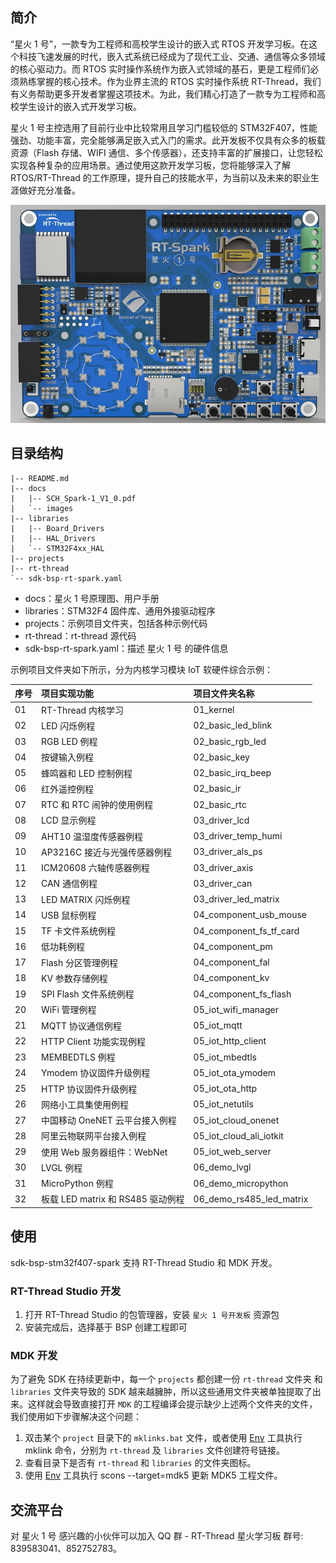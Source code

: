 ## 简介

“星火 1 号”，一款专为工程师和高校学生设计的嵌入式 RTOS 开发学习板。在这个科技飞速发展的时代，嵌入式系统已经成为了现代工业、交通、通信等众多领域的核心驱动力。而 RTOS 实时操作系统作为嵌入式领域的基石，更是工程师们必须熟练掌握的核心技术。作为业界主流的 RTOS 实时操作系统 RT-Thread，我们有义务帮助更多开发者掌握这项技术。为此，我们精心打造了一款专为工程师和高校学生设计的嵌入式开发学习板。

星火 1 号主控选用了目前行业中比较常用且学习门槛较低的 STM32F407，性能强劲、功能丰富，完全能够满足嵌入式入门的需求。此开发板不仅具有众多的板载资源（Flash 存储、WIFI 通信、多个传感器），还支持丰富的扩展接口，让您轻松实现各种复杂的应用场景。通过使用这款开发学习板，您将能够深入了解 RTOS/RT-Thread 的工作原理，提升自己的技能水平，为当前以及未来的职业生涯做好充分准备。

![board-small](docs/images/board-small.jpg)

## 目录结构

```
|-- README.md
|-- docs
|   |-- SCH_Spark-1_V1_0.pdf
|   `-- images
|-- libraries
|   |-- Board_Drivers
|   |-- HAL_Drivers
|   `-- STM32F4xx_HAL
|-- projects
|-- rt-thread
`-- sdk-bsp-rt-spark.yaml
```

- docs：星火 1 号原理图、用户手册
- libraries：STM32F4 固件库、通用外接驱动程序
- projects：示例项目文件夹，包括各种示例代码
- rt-thread：rt-thread 源代码
- sdk-bsp-rt-spark.yaml：描述 星火 1 号 的硬件信息

示例项目文件夹如下所示，分为内核学习模块 IoT 软硬件综合示例：


| 序号 | 项目实现功能                      | 项目文件夹名称 |
| ----        | :---------------------------- | :------------------- |
| 01 | RT-Thread 内核学习 | 01_kernel     |
| 02 | LED 闪烁例程                 | 02_basic_led_blink     |
| 03 | RGB LED 例程                 | 02_basic_rgb_led       |
| 04 | 按键输入例程                 | 02_basic_key           |
| 05 | 蜂鸣器和 LED 控制例程        | 02_basic_irq_beep  |
| 06 | 红外遥控例程                 | 02_basic_ir            |
| 07 | RTC 和 RTC 闹钟的使用例程 | 02_basic_rtc |
| 08 | LCD 显示例程                 | 03_driver_lcd          |
| 09 | AHT10 温湿度传感器例程       | 03_driver_temp_humi    |
| 10 | AP3216C 接近与光强传感器例程 | 03_driver_als_ps       |
| 11 | ICM20608 六轴传感器例程      | 03_driver_axis         |
| 12 | CAN 通信例程 | 03_driver_can |
| 13 | LED MATRIX 闪烁例程 | 03_driver_led_matrix |
| 14 | USB 鼠标例程                 | 04_component_usb_mouse |
| 15 | TF 卡文件系统例程 | 04_component_fs_tf_card |
| 16 | 低功耗例程 | 04_component_pm |
| 17 | Flash 分区管理例程 | 04_component_fal |
| 18 | KV 参数存储例程 | 04_component_kv |
| 19 | SPI Flash 文件系统例程 | 04_component_fs_flash |
| 20 | WiFi 管理例程 | 05_iot_wifi_manager |
| 21 | MQTT 协议通信例程 | 05_iot_mqtt |
| 22 | HTTP Client 功能实现例程 | 05_iot_http_client |
| 23 | MEMBEDTLS 例程 | 05_iot_mbedtls |
| 24 | Ymodem 协议固件升级例程 | 05_iot_ota_ymodem |
| 25 | HTTP 协议固件升级例程 | 05_iot_ota_http |
| 26 | 网络小工具集使用例程 | 05_iot_netutils |
| 27 | 中国移动 OneNET 云平台接入例程 | 05_iot_cloud_onenet |
| 28 | 阿里云物联网平台接入例程 | 05_iot_cloud_ali_iotkit |
| 29 | 使用 Web 服务器组件：WebNet | 05_iot_web_server |
| 30 | LVGL 例程 | 06_demo_lvgl |
| 31 | MicroPython 例程 | 06_demo_micropython |
| 32 | 板载 LED matrix 和 RS485 驱动例程 | 06_demo_rs485_led_matrix |

## 使用

sdk-bsp-stm32f407-spark 支持 RT-Thread Studio 和 MDK 开发。

### RT-Thread Studio 开发

1. 打开 RT-Thread Studio 的包管理器，安装 ` 星火 1 号开发板 ` 资源包
2. 安装完成后，选择基于 BSP 创建工程即可

### MDK 开发

为了避免 SDK 在持续更新中，每一个 `projects` 都创建一份 `rt-thread` 文件夹 和 `libraries` 文件夹导致的 SDK 越来越臃肿，所以这些通用文件夹被单独提取了出来。这样就会导致直接打开 `MDK` 的工程编译会提示缺少上述两个文件夹的文件，我们使用如下步骤解决这个问题：

1. 双击某个 `project` 目录下的 `mklinks.bat` 文件，或者使用 [Env](https://club.rt-thread.org/ask/question/5699.html) 工具执行 mklink 命令，分别为 `rt-thread` 及 `libraries` 文件创建符号链接。
2. 查看目录下是否有 `rt-thread` 和 `libraries` 的文件夹图标。
3. 使用 [Env](https://club.rt-thread.org/ask/question/5699.html) 工具执行 scons --target=mdk5 更新 MDK5 工程文件。

## 交流平台

对 星火 1 号 感兴趣的小伙伴可以加入 QQ 群 - RT-Thread 星火学习板 群号: 839583041、852752783。

